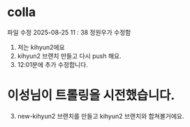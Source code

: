 # colla

파일 수정 2025-08-25  11 : 38 정원우가 수정함

1. 저는 kihyun2에요
2. kihyun2 브랜치 만들고 다시 push 해요.
3. 12:01분에 추가 수정합니다.

# 이성님이 트롤링을 시전했습니다.

3. new-kihyun2 브랜치를 만들고 kihyun2 브랜치와 합쳐볼거에요.